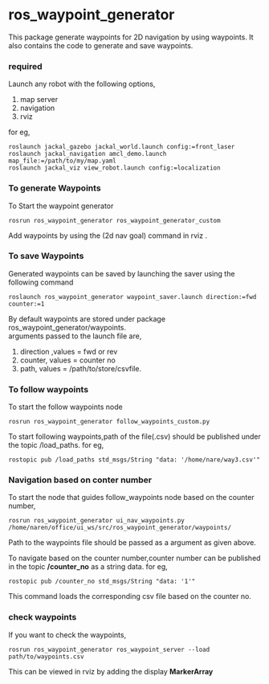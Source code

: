 # ros_waypoint_generator
This package generate waypoints for 2D navigation by using waypoints. It also contains the code to generate and save waypoints.   

### required

Launch any robot with the following options,
1. map server
2. navigation
3. rviz

for eg,   
```
roslaunch jackal_gazebo jackal_world.launch config:=front_laser
roslaunch jackal_navigation amcl_demo.launch map_file:=/path/to/my/map.yaml
roslaunch jackal_viz view_robot.launch config:=localization
```
### To generate Waypoints

To Start the waypoint generator  

```
rosrun ros_waypoint_generator ros_waypoint_generator_custom
```

Add waypoints by using the (2d nav goal) command in rviz .   

### To save Waypoints

Generated waypoints can be saved by launching the saver using the following command   
```
roslaunch ros_waypoint_generator waypoint_saver.launch direction:=fwd counter:=1
```
By default waypoints are stored under package ros_waypoint_generator/waypoints.  
arguments passed to the launch file are,
1. direction ,values = fwd or rev
2. counter, values = counter no 
3. path, values = /path/to/store/csvfile.   

### To follow waypoints

To start the follow waypoints node 
```
rosrun ros_waypoint_generator follow_waypoints_custom.py
```
To start following waypoints,path of the file(.csv) should be published under the topic /load_paths. for eg,  

```
rostopic pub /load_paths std_msgs/String "data: '/home/nare/way3.csv'" 
```
### Navigation based on conter number
To start the node that guides follow_waypoints node based on the counter number,  

```
rosrun ros_waypoint_generator ui_nav_waypoints.py /home/naren/office/ui_ws/src/ros_waypoint_generator/waypoints/
```
Path to the waypoints file should be passed as a argument as given above.  

To navigate based on the counter number,counter number can be published in the topic **/counter_no** as a string data. for eg,  

```
rostopic pub /counter_no std_msgs/String "data: '1'"
```
This command loads the corresponding csv file based on the counter no.   

### check waypoints
If you want to check the waypoints,   
```
rosrun ros_waypoint_generator ros_waypoint_server --load path/to/waypoints.csv
```
This can be viewed in rviz by adding the display **MarkerArray**

